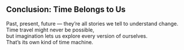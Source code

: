 ## Conclusion: Time Belongs to Us
Past, present, future — they’re all stories we tell to understand change.  
Time travel might never be possible,  
but imagination lets us explore every version of ourselves.  
That’s its own kind of time machine.
